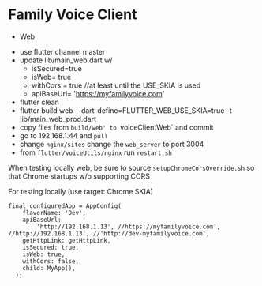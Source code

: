 # Family Voice Client

*  Web
-  use flutter channel master
-  update lib/main_web.dart w/
   -  isSecured=true
   -  isWeb= true
   -  withCors = true //at least until the USE_SKIA is used
   -  apiBaseUrl= 'https://myfamilyvoice.com'
-  flutter clean
-  flutter build web --dart-define=FLUTTER_WEB_USE_SKIA=true -t lib/main_web_prod.dart
-  copy files from `build/web' to `voiceClientWeb` and commit
-  go to 192.168.1.44 and `pull` 
-  change `nginx/sites` change the `web_server` to port 3004
-  from `flutter/voiceUtils/nginx` run `restart.sh`

When testing locally web, be sure to source `setupChromeCorsOverride.sh` so that Chrome startups w/o supporting CORS

For testing locally (use target: Chrome SKIA)
```
final configuredApp = AppConfig(
    flavorName: 'Dev',
    apiBaseUrl:
        'http://192.168.1.13', //https://myfamilyvoice.com', //http://192.168.1.13', //'http://dev-myfamilyvoice.com',
    getHttpLink: getHttpLink,
    isSecured: true,
    isWeb: true,
    withCors: false,
    child: MyApp(),
  );
```